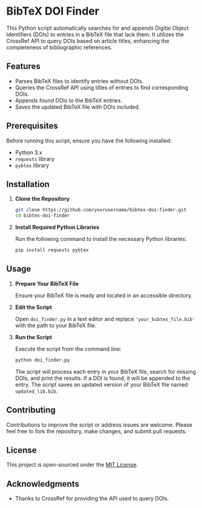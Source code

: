 
# BibTeX DOI Finder

This Python script automatically searches for and appends Digital Object Identifiers (DOIs) to entries in a BibTeX file that lack them. It utilizes the CrossRef API to query DOIs based on article titles, enhancing the completeness of bibliographic references.

## Features

- Parses BibTeX files to identify entries without DOIs.
- Queries the CrossRef API using titles of entries to find corresponding DOIs.
- Appends found DOIs to the BibTeX entries.
- Saves the updated BibTeX file with DOIs included.

## Prerequisites

Before running this script, ensure you have the following installed:

- Python 3.x
- `requests` library
- `pybtex` library

## Installation

1. **Clone the Repository**

   ```sh
   git clone https://github.com/yourusername/bibtex-doi-finder.git
   cd bibtex-doi-finder
   ```

2. **Install Required Python Libraries**

   Run the following command to install the necessary Python libraries:

   ```sh
   pip install requests pybtex
   ```

## Usage

1. **Prepare Your BibTeX File**

   Ensure your BibTeX file is ready and located in an accessible directory.

2. **Edit the Script**

   Open `doi_finder.py` in a text editor and replace `'your_bibtex_file.bib'` with the path to your BibTeX file.

3. **Run the Script**

   Execute the script from the command line:

   ```sh
   python doi_finder.py
   ```

   The script will process each entry in your BibTeX file, search for missing DOIs, and print the results. If a DOI is found, it will be appended to the entry. The script saves an updated version of your BibTeX file named `updated_lib.bib`.

## Contributing

Contributions to improve the script or address issues are welcome. Please feel free to fork the repository, make changes, and submit pull requests.

## License

This project is open-sourced under the [MIT License](LICENSE.md).

## Acknowledgments

- Thanks to CrossRef for providing the API used to query DOIs.
